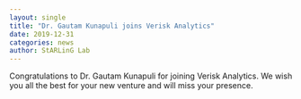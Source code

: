 ```yaml
---
layout: single
title: "Dr. Gautam Kunapuli joins Verisk Analytics"
date: 2019-12-31
categories: news
author: StARLinG Lab
---
```


Congratulations to Dr. Gautam Kunapuli for joining Verisk Analytics. We wish you all the best for your new venture and will miss your presence.

